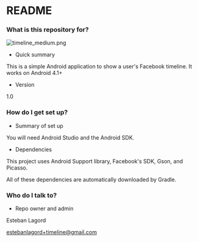 # README #

### What is this repository for? ###

![timeline_medium.png](https://bitbucket.org/repo/8k9knd/images/522108650-timeline_medium.png)

* Quick summary

This is a simple Android application to show a user's Facebook timeline. It works on Android 4.1+

* Version

1.0

### How do I get set up? ###

* Summary of set up

You will need Android Studio and the Android SDK.

* Dependencies

This project uses Android Support library, Facebook's SDK, Gson, and Picasso.

All of these dependencies are automatically downloaded by Gradle.


### Who do I talk to? ###

* Repo owner and admin

Esteban Lagord

estebanlagord+timeline@gmail.com